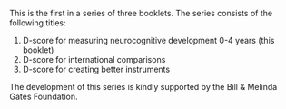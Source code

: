 This is the first in a series of three booklets. The series consists 
of the following titles:

1. D-score for measuring neurocognitive development 0-4 years (this booklet)
2. D-score for international comparisons
3. D-score for creating better instruments

The development of this series is kindly supported by the 
Bill & Melinda Gates Foundation.
